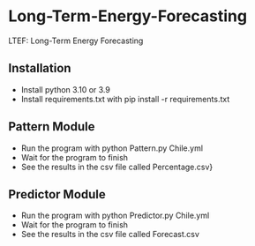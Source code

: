 # Long-Term-Energy-Forecasting
LTEF: Long-Term Energy Forecasting

## Installation
- Install python 3.10 or 3.9
- Install requirements.txt with pip install -r requirements.txt

## Pattern Module

- Run the program with python Pattern.py Chile.yml
- Wait for the program to finish
- See the results in the csv file called Percentage.csv}


## Predictor Module

- Run the program with python Predictor.py Chile.yml
- Wait for the program to finish
- See the results in the csv file called Forecast.csv
